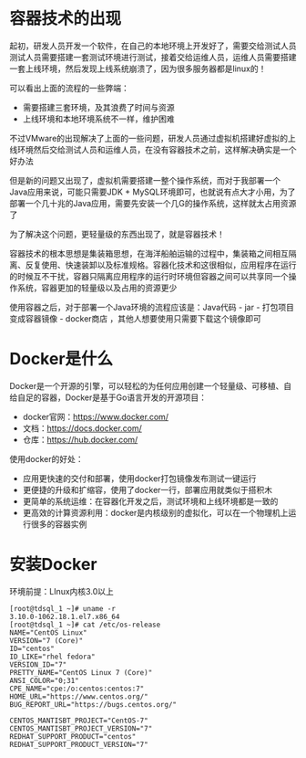 # 容器技术的出现

起初，研发人员开发一个软件，在自己的本地环境上开发好了，需要交给测试人员测试人员需要搭建一套测试环境进行测试，接着交给运维人员，运维人员需要搭建一套上线环境，然后发现上线系统崩溃了，因为很多服务器都是linux的！

可以看出上面的流程的一些弊端：

- 需要搭建三套环境，及其浪费了时间与资源
- 上线环境和本地环境系统不一样，维护困难

不过VMware的出现解决了上面的一些问题，研发人员通过虚拟机搭建好虚拟的上线环境然后交给测试人员和运维人员，在没有容器技术之前，这样解决确实是一个好办法

但是新的问题又出现了，虚拟机需要搭建一整个操作系统，而对于我部署一个Java应用来说，可能只需要JDK + MySQL环境即可，也就说有点大才小用，为了部署一个几十兆的Java应用，需要先安装一个几G的操作系统，这样就太占用资源了

为了解决这个问题，更轻量级的东西出现了，就是容器技术！

容器技术的根本思想是集装箱思想，在海洋船舶运输的过程中，集装箱之间相互隔离、反复使用、快速装卸以及标准规格。容器化技术和这很相似，应用程序在运行的时候互不干扰，容器只隔离应用程序的运行时环境但容器之间可以共享同一个操作系统，容器更加的轻量级以及占用的资源更少

使用容器之后，对于部署一个Java环境的流程应该是：Java代码 - jar - 打包项目变成容器镜像 - docker商店 ，其他人想要使用只需要下载这个镜像即可



# Docker是什么

Docker是一个开源的引擎，可以轻松的为任何应用创建一个轻量级、可移植、自给自足的容器，Docker是基于Go语言开发的开源项目：

- docker官网：https://www.docker.com/
- 文档：https://docs.docker.com/
- 仓库：https://hub.docker.com/

使用docker的好处：

- 应用更快速的交付和部署，使用docker打包镜像发布测试一键运行
- 更便捷的升级和扩缩容，使用了docker一行，部署应用就类似于搭积木
- 更简单的系统运维：在容器化开发之后，测试环境和上线环境都是一致的
- 更高效的计算资源利用：docker是内核级别的虚拟化，可以在一个物理机上运行很多的容器实例

# 安装Docker

环境前提：LInux内核3.0以上

```shell
[root@tdsql_1 ~]# uname -r
3.10.0-1062.18.1.el7.x86_64
[root@tdsql_1 ~]# cat /etc/os-release
NAME="CentOS Linux"
VERSION="7 (Core)"
ID="centos"
ID_LIKE="rhel fedora"
VERSION_ID="7"
PRETTY_NAME="CentOS Linux 7 (Core)"
ANSI_COLOR="0;31"
CPE_NAME="cpe:/o:centos:centos:7"
HOME_URL="https://www.centos.org/"
BUG_REPORT_URL="https://bugs.centos.org/"

CENTOS_MANTISBT_PROJECT="CentOS-7"
CENTOS_MANTISBT_PROJECT_VERSION="7"
REDHAT_SUPPORT_PRODUCT="centos"
REDHAT_SUPPORT_PRODUCT_VERSION="7"
```

